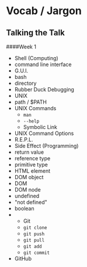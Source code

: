 # Vocab / Jargon
## Talking the Talk

####Week 1
* Shell (Computing)
* command line interface
* G.U.I.
* bash
* directory
* Rubber Duck Debugging
* UNIX
* path / $PATH
* UNIX Commands
  * `man`
  * `--help`
  * Symbolic Link
* UNIX Command Options
* R.E.P.L.
* Side Effect (Programming)
* return value
* reference type
* primitive type
* HTML element
* DOM object
* DOM
* DOM node
* undefined
* "not defined"
* boolean
* * Git
  * `git clone`
  * `git push`
  * `git pull`
  * `git add` 
  * `git commit`
* GitHub

<!-- 
####Week 2
* constructor
* prototype
* O.O.P.
* this (keyword)
* new (keyword)
* each
* callback
* key/value
* inheritance
* static property
* .hasOwnProperty (JavaScript)
* CDN
* minification
* jQuery collection
* V8
* npm
* Node.js
* isomorphic JavaScript
* event loop
* client
* server
* input validation


####Week 3
* Express
* HTTP
* Resource path
* Query string
* HTTP verb
* Status code
* Network packet
* W3C
* AJAX
* JSON
* CRUD
* GET request
* POST request
* PUT request
* PATCH request
* HTML templating
* string interpolation
* seperation of concerns
* RESTful routing

#### Week 4
* database
* query
* MongoDB
* mongoose
* NoSQL
* document store
* drop (database)
* entity relationship diagram
* one-to-one, one-to-many, many-to-many

#### Week 6
* Ruby
* hash
* key value store
* class
* method
* attribute
* class-based inheritance
* Ruby on Rails
* model
* view
* controller
* erb
* scss

#### Week 7
* SQL
  * SQL query
  * join
* relational database (RDB)
* ORM
* ActiveRecord

#### Week 8
* pull request
* git fetch
* git merge
* branch, feature branch
* code review
* kanban board
* sprint

#### Week 10
* Angularjs
  * directive
* framework

-->
